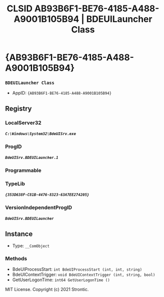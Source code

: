 ﻿---
title: "CLSID AB93B6F1-BE76-4185-A488-A9001B105B94 | BDEUILauncher Class"
excerpt: What is COM-Object CLSID AB93B6F1-BE76-4185-A488-A9001B105B94?
---

# {AB93B6F1-BE76-4185-A488-A9001B105B94}

### `BDEUILauncher Class`
* AppID: `{AB93B6F1-BE76-4185-A488-A9001B105B94}`

## Registry


### LocalServer32

##### `C:\Windows\System32\BdeUISrv.exe`

### ProgID

##### `BdeUISrv.BDEUILauncher.1`

### Programmable


### TypeLib

##### `{353D638F-C81B-4476-8323-63A7EE274205}`

### VersionIndependentProgID

##### `BdeUISrv.BDEUILauncher`

## Instance

* Type: `__ComObject`

### Methods

* BdeUIProcessStart: `int BdeUIProcessStart (int, int, string)`
* BdeUIContextTrigger: `void BdeUIContextTrigger (int, string, bool)`
* GetUserLogonTime: `int64 GetUserLogonTime ()`

MIT License. Copyright (c) 2021 Strontic.


